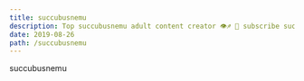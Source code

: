 ```yaml
---
title: succubusnemu
description: Top succubusnemu adult content creator 👁♐️ 👑 subscribe succubusnemu to my porn site below IG succubusnemu
date: 2019-08-26
path: /succubusnemu
---
```


succubusnemu